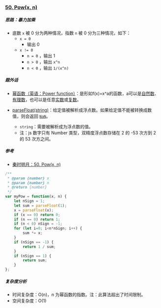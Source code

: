 ### [50. Pow(x, n)](https://leetcode-cn.com/problems/powx-n/)

##### 思路：暴力加乘

* 底数 `x` 被 0 分为两种情况，指数 `n` 被 0 分为三种情况，如下：
  * `x = 0`
    * 输出 0
  * `x != 0`
    * `n = 0` ，输出 1
    * `n > 0` ，输出 `x^n`
    * `n < 0` ，输出 `1/(x^n)`



##### 题外话

* [幂函数（英语：Power function）](https://zh.wikipedia.org/wiki/%E5%B9%82%E5%87%BD%E6%95%B0)：是形如f(x)=x^a的函数，a可以是[自然数](https://zh.wikipedia.org/wiki/自然数)、[有理数](https://zh.wikipedia.org/wiki/有理数)，也可以是任意[实数](https://zh.wikipedia.org/wiki/实数)或[复数](https://zh.wikipedia.org/wiki/复数)。

* [parseFloat(string)](https://developer.mozilla.org/zh-CN/docs/Web/JavaScript/Reference/Global_Objects/parseFloat)：给定值被解析成浮点数。如果给定值不能被转换成数值，则会返回 [`NaN`](https://developer.mozilla.org/zh-CN/docs/Web/JavaScript/Reference/Global_Objects/NaN)。

  * `string`：需要被解析成为浮点数的值。
  * 注：js 数字只有 Number 类型，双精度浮点数存储在 2 的 -53 次方到 2 的 53 次方之间。



##### 参考

* [秦时明月：50. Pow(x, n)](https://leetcode-cn.com/problems/powx-n/solution/50-powx-n-by-alexer-660/)



```javascript
/**
 * @param {number} x
 * @param {number} n
 * @return {number}
 */
var myPow = function(x, n) {
    let nSign = 1;
    let sum = parseFloat(1);
    x = parseFloat(x);
    if (x == 0) return 0;
    if (n == 0) return 1;
    if (n < 0) nSign = -1;
    for (let i=0; i<n*nSign; i++) {
        sum *= x;
    }
    if (nSign == -1) {
        return 1 / sum;
    }
    if (nSign == 1) {
        return sum;
    }
};
```



##### 复杂度分析

* 时间复杂度：O(n)，n 为幂函数的指数。注：此算法超出了时间限制。
* 空间复杂度：O(1)